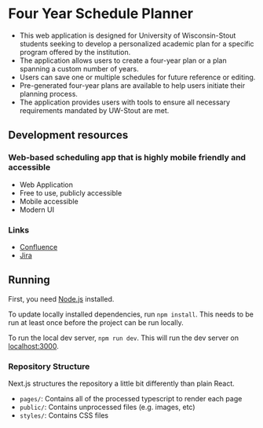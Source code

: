 # Four Year Schedule Planner
- This web application is designed for University of Wisconsin-Stout students seeking to develop a personalized academic plan for a specific program offered by the institution.
- The application allows users to create a four-year plan or a plan spanning a custom number of years.
- Users can save one or multiple schedules for future reference or editing.
- Pre-generated four-year plans are available to help users initiate their planning process.
- The application provides users with tools to ensure all necessary requirements mandated by UW-Stout are met. 
## Development resources

### Web-based scheduling app that is highly mobile friendly and accessible

- Web Application
- Free to use, publicly accessible
- Mobile accessible
- Modern UI

### Links

- [Confluence](https://schedule-planner-capstone.atlassian.net/l/cp/Aw0TPPu3)
- [Jira](https://schedule-planner-capstone.atlassian.net/jira/software/projects/TIME/boards/2)

## Running

First, you need [Node.js](https://nodejs.org/en/download/) installed.

To update locally installed dependencies, run `npm install`. This needs to be
run at least once before the project can be run locally.

To run the local dev server, `npm run dev`. This will run the dev server on
[localhost:3000](http://localhost:3000/).

### Repository Structure

Next.js structures the repository a little bit differently than plain React.

- `pages/`: Contains all of the processed typescript to render each page
- `public/`: Contains unprocessed files (e.g. images, etc)
- `styles/`: Contains CSS files


